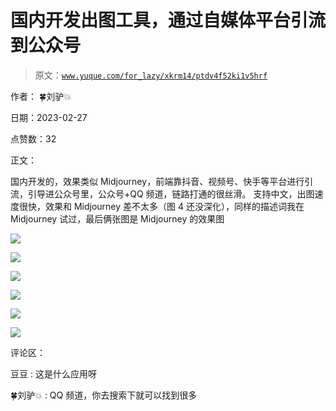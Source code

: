 # 国内开发出图工具，通过自媒体平台引流到公众号

> 原文：[`www.yuque.com/for_lazy/xkrm14/ptdv4f52ki1v5hrf`](https://www.yuque.com/for_lazy/xkrm14/ptdv4f52ki1v5hrf)



作者： 🍀刘驴💥 

日期：2023-02-27 

点赞数：32 

正文： 

国内开发的，效果类似 Midjourney，前端靠抖音、视频号、快手等平台进行引流，引导进公众号里，公众号+QQ 频道，链路打通的很丝滑。 支持中文，出图速度很快，效果和 Midjourney 差不太多（图 4 还没深化），同样的描述词我在 Midjourney 试过，最后俩张图是 Midjourney 的效果图 

![](img/0160c5ae3a7b3aca24d1387d3552c1e2.png) 

![](img/2f7ca43d40933285832327fb77eedcf9.png)  

![](img/94ef27c0ad8527278f05d037f7168396.png)  

![](img/f1e5e9398ccbd13a6d910cf0b5d06478.png)  

![](img/6ae95ebe32a8fc64b53e91aaf6c571c9.png)  

![](img/33a5976e321fd28e48768107318b00b2.png)  

评论区： 

豆豆 : 这是什么应用呀 

🍀刘驴💥 : QQ 频道，你去搜索下就可以找到很多 

